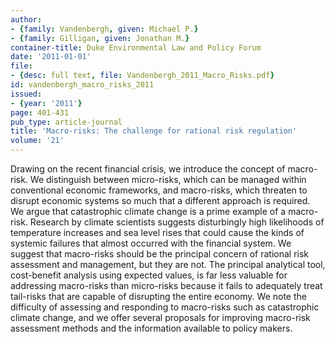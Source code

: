 ```yaml
---
author:
- {family: Vandenbergh, given: Michael P.}
- {family: Gilligan, given: Jonathan M.}
container-title: Duke Environmental Law and Policy Forum
date: '2011-01-01'
file:
- {desc: full text, file: Vandenbergh_2011_Macro_Risks.pdf}
id: vandenbergh_macro_risks_2011
issued:
- {year: '2011'}
page: 401-431
pub_type: article-journal
title: 'Macro-risks: The challenge for rational risk regulation'
volume: '21'
---
```

Drawing on the recent financial crisis, we introduce the concept of macro-risk. We distinguish between micro-risks, which can be managed within conventional economic frameworks, and macro-risks, which threaten to disrupt economic systems so much that a different approach is required. We argue that catastrophic climate change is a prime example of a macro-risk. Research by climate scientists suggests disturbingly high likelihoods of temperature increases and sea level rises that could cause the kinds of systemic failures that almost occurred with the financial system. We suggest that macro-risks should be the principal concern of rational risk assessment and management, but they are not. The principal analytical tool, cost-benefit analysis using expected values, is far less valuable for addressing macro-risks than micro-risks because it fails to adequately treat tail-risks that are capable of disrupting the entire economy. We note the difficulty of assessing and responding to macro-risks such as catastrophic climate change, and we offer several proposals for improving macro-risk assessment methods and the information available to policy makers.
